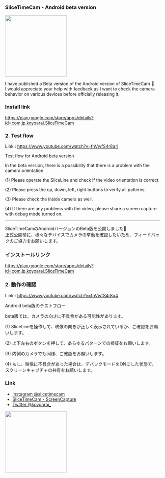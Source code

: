 ### SliceTimeCam - Android beta version


<img src="https://user-images.githubusercontent.com/19504762/134522734-5758394f-dc19-4e0d-988f-36c2fe58d64a.jpg" width="200">



I have published a Beta version of the Android version of SliceTimeCam 🎉  
I would appreciate your help with feedback as I want to check the camera behavior on various devices before officially releasing it.

### Install link

https://play.google.com/store/apps/details?id=com.jp.koyoarai.SliceTimeCam

### 2. Test flow 

Link : https://www.youtube.com/watch?v=fnVwfS4r8q4

Test flow for Android beta version

In the beta version, there is a possibility that there is a problem with the camera orientation.

(1) Please operate the SliceLine and check if the video orientation is correct.

(2) Please press the up, down, left, right buttons to verify all patterns.

(3) Please check the inside camera as well.

(4) If there are any problems with the video, please share a screen capture with debug mode turned on. 


---

SliceTimeCamのAndroidバージョンのBeta版を公開しました🎉  
正式公開前に、様々なデバイスでカメラの挙動を確認したいため、フィードバックのご協力をお願いします。

### インストールリンク

https://play.google.com/store/apps/details?id=com.jp.koyoarai.SliceTimeCam

### 2. 動作の確認 

Link : https://www.youtube.com/watch?v=fnVwfS4r8q4


Android beta版のテストフロー

beta版では、カメラの向きに不具合がある可能性があります。

(1) SliceLineを操作して、映像の向きが正しく表示されているか、ご確認をお願いします。

(2) 上下左右のボタンを押して、あらゆるパターンでの検証をお願いします。

(3) 内側のカメラでも同様、ご確認をお願いします。

(4) もし、映像に不具合があった場合は、デバックモードをONにした状態で、スクリーンキャプチャの共有をお願いします。 

### Link

- [Instagram @slicetimecam](https://www.instagram.com/slicetimecam/)
- [SliceTimeCam - ScreenCapture](https://www.youtube.com/watch?v=_BVRlVS--WA)
- [Twitter @koyoarai_](https://twitter.com/koyoarai_)

<img src="https://user-images.githubusercontent.com/19504762/132701170-7d0084af-cc43-4385-8124-9793b9481f84.png" width="200">
